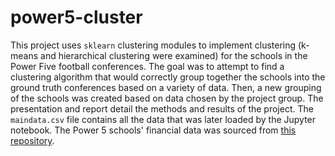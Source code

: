 # power5-cluster

This project uses `sklearn` clustering modules to implement clustering (k-means and hierarchical clustering were examined) for the schools in the Power Five football conferences. The goal was to attempt to find a clustering algorithm that would correctly group together the schools into the ground truth conferences based on a variety of data. Then, a new grouping of the schools was created based on data chosen by the project group. The presentation and report detail the methods and results of the project. The `maindata.csv` file contains all the data that was later loaded by the Jupyter notebook. The Power 5 schools' financial data was sourced from [this repository](https://github.com/washingtonpost/data-ncaa-power-five-school-financials).
